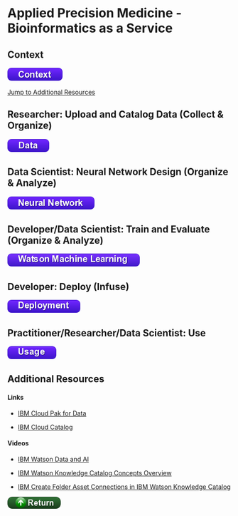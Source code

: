 #  Applied Precision Medicine - Bioinformatics as a Service

## Context

[![Context](./buttons/buContext.png)](./markdown/context.md)

[Jump to Additional Resources](#Additional-Resources)

## Researcher: Upload and Catalog Data (Collect & Organize)

[![Data](./buttons/buData.png)](./markdown/data.md)

## Data Scientist: Neural Network Design (Organize & Analyze)

[![Neural Network](./buttons/buNeuralNetwork.png)](./markdown/neural_network.md)

## Developer/Data Scientist: Train and Evaluate (Organize & Analyze)

[![WML](./buttons/buWML.png)](./markdown/wml.md)

## Developer: Deploy (Infuse)

[![Deployment](./buttons/buDeployment.png)](./markdown/deployment.md)

## Practitioner/Researcher/Data Scientist: Use

[![Deployment](./buttons/buUse.png)](./markdown/use.md)

## Additional Resources

#### Links

- [IBM Cloud Pak for Data](https://developer.ibm.com/clouddataservices/docs/ibm-cloud-pak-for-data/)

- [IBM Cloud Catalog](https://console.bluemix.net/catalog/)

#### Videos

- [IBM Watson Data and AI](https://www.youtube.com/watch?v=EdceqGUuEQM)

- [IBM Watson Knowledge Catalog Concepts Overview](https://www.youtube.com/watch?v=OMBNKk8LNck&list=PLzpeuWUENMK1z9oXhTlbNXRiRaBjSpUKJ&index=4)

- [IBM Create Folder Asset Connections in IBM Watson Knowledge Catalog](https://www.youtube.com/watch?v=WVUPHRsXwSQ&list=PLzpeuWUENMK1z9oXhTlbNXRiRaBjSpUKJ&index=8)

[![return](./buttons/return.png)](#Context)
